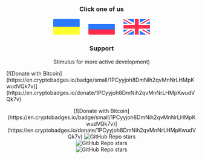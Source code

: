 <h3 align="center">Click one of us</h3>

<p align="center">
  <a href="docs/ua.md"><img src="docs/ua_icon.svg" width="70"></a>
  <a>&#8192;&#8192;</a>
  <a href="docs/ru.md"><img src="docs/ru_icon.svg" width="70"></a>
  <a>&#8192;&#8192;</a>
  <a href="docs/en.md"><img src="docs/en_icon.svg" width="70"></a>
</p>

<h3 align="center">Support</h3>
<p align="center">Stimulus for more active development)</p>
[![Donate with Bitcoin](https://en.cryptobadges.io/badge/small/1PCyyjoh8DmNih2qvMnNrLHMpKwudVQk7v)](https://en.cryptobadges.io/donate/1PCyyjoh8DmNih2qvMnNrLHMpKwudVQk7v)
<p align="center">
  [![Donate with Bitcoin](https://en.cryptobadges.io/badge/small/1PCyyjoh8DmNih2qvMnNrLHMpKwudVQk7v)](https://en.cryptobadges.io/donate/1PCyyjoh8DmNih2qvMnNrLHMpKwudVQk7v)
  <img alt="GitHub Repo stars" src="https://en.cryptobadges.io/badge/big/1PCyyjoh8DmNih2qvMnNrLHMpKwudVQk7v"><br>
  <img alt="GitHub Repo stars" src="https://en.cryptobadges.io/badge/big/0xf9ed5eccb7b63fd7fa03ddf480b4f3c084ec1374"><br>
  <img alt="GitHub Repo stars" src="https://en.cryptobadges.io/badge/big/LX3DePSmKpT72wK9eNMHBbNVPRHwbxCmBs"><br>
</p>
